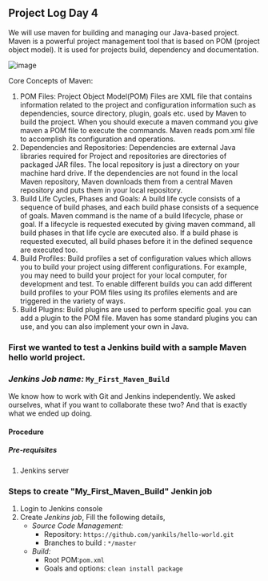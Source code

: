 ## Project Log Day 4

We will use maven for building and managing our Java-based project. Maven is a powerful project management tool that is based on POM (project object model). It is used for projects build, dependency and documentation. 

![image](https://user-images.githubusercontent.com/67617750/127207933-4dafce23-d0aa-4dbf-9656-7551d7bbe2fb.png)

Core Concepts of Maven:

1. POM Files: Project Object Model(POM) Files are XML file that contains information related to the project and configuration information such as dependencies, source directory, plugin, goals etc. used by Maven to build the project. When you should execute a maven command you give maven a POM file to execute the commands. Maven reads pom.xml file to accomplish its configuration and operations.
2. Dependencies and Repositories: Dependencies are external Java libraries required for Project and repositories are directories of packaged JAR files. The local repository is just a directory on your machine hard drive. If the dependencies are not found in the local Maven repository, Maven downloads them from a central Maven repository and puts them in your local repository.
3. Build Life Cycles, Phases and Goals: A build life cycle consists of a sequence of build phases, and each build phase consists of a sequence of goals. Maven command is the name of a build lifecycle, phase or goal. If a lifecycle is requested executed by giving maven command, all build phases in that life cycle are executed also. If a build phase is requested executed, all build phases before it in the defined sequence are executed too.
4. Build Profiles: Build profiles a set of configuration values which allows you to build your project using different configurations. For example, you may need to build your project for your local computer, for development and test. To enable different builds you can add different build profiles to your POM files using its profiles elements and are triggered in the variety of ways.
5. Build Plugins: Build plugins are used to perform specific goal. you can add a plugin to the POM file. Maven has some standard plugins you can use, and you can also implement your own in Java.


### First we wanted to test a Jenkins build with a sample Maven hello world project. 
### *Jenkins Job name:* `My_First_Maven_Build`

We know how to work with Git and Jenkins independently. We asked ourselves, what if you want to collaborate these two? And that is exactly what we ended up doing.

#### Procedure
##### Pre-requisites

1. Jenkins server 


### Steps to create "My_First_Maven_Build" Jenkin job
1. Login to Jenkins console
1. Create *Jenkins job*, Fill the following details,
   - *Source Code Management:*
      - Repository: `https://github.com/yankils/hello-world.git`
      - Branches to build : `*/master`  
   - *Build:*
     - Root POM:`pom.xml`
     - Goals and options: `clean install package`
